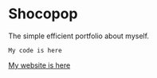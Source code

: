 # Shocopop
The simple efficient portfolio about myself.

``My code is here``

[My website is here](https://shoco-1218.github.io/)
